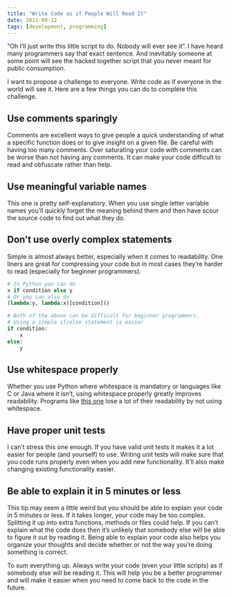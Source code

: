 ```yaml
---
title: "Write Code as if People Will Read It"
date: 2011-09-12
tags: [development, programming]
---
```


“Oh I’ll just write this little script to do. Nobody will ever see it”. I have heard many programmers say that exact sentence. And inevitably someone at some point will see the hacked together script that you never meant for public consumption.

I want to propose a challenge to everyone. Write code as if everyone in the world will see it. Here are a few things you can do to complete this challenge.

## Use comments sparingly

Comments are excellent ways to give people a quick understanding of what a specific function does or to give insight on a given file. Be careful with having too many comments. Over saturating your code with comments can be worse than not having any comments. It can make your code difficult to read and obfuscate rather than help.

## Use meaningful variable names

This one is pretty self-explanatory. When you use single letter variable names you’ll quickly forget the meaning behind them and then have scour the source code to find out what they do.

## Don’t use overly complex statements

Simple is almost always better, especially when it comes to readability. One liners are great for compressing your code but in most cases they’re harder to read (especially for beginner programmers).

```python
# In Python you can do
x if condition else y
# Or you can also do
(lambda:y, lambda:x)[condition]()

# Both of the above can be difficult for beginner programmers.
# Using a simple if/else statement is easier
if condition:
    x
else:
    y
```

## Use whitespace properly

Whether you use Python where whitespace is mandatory or languages like C or Java where it isn’t, using whitespace properly greatly improves readability. Programs like [this one](https://www.cise.ufl.edu/~manuel/obfuscate/buzzard) lose a lot of their readability by not using whitespace.

## Have proper unit tests

I can’t stress this one enough. If you have valid unit tests it makes it a lot easier for people (and yourself) to use. Writing unit tests will make sure that you code runs properly even when you add new functionality. It’ll also make changing existing functionality easier.

## Be able to explain it in 5 minutes or less

This tip may seem a little weird but you should be able to explain your code in 5 minutes or less. If it takes longer, your code may be too complex. Splitting it up into extra functions, methods or files could help. If you can’t explain what the code does then it’s unlikely that somebody else will be able to figure it out by reading it. Being able to explain your code also helps you organize your thoughts and decide whether or not the way you’re doing something is correct.

To sum everything up. Always write your code (even your little scripts) as if somebody else will be reading it. This will help you be a better programmer and will make it easier when you need to come back to the code in the future.
